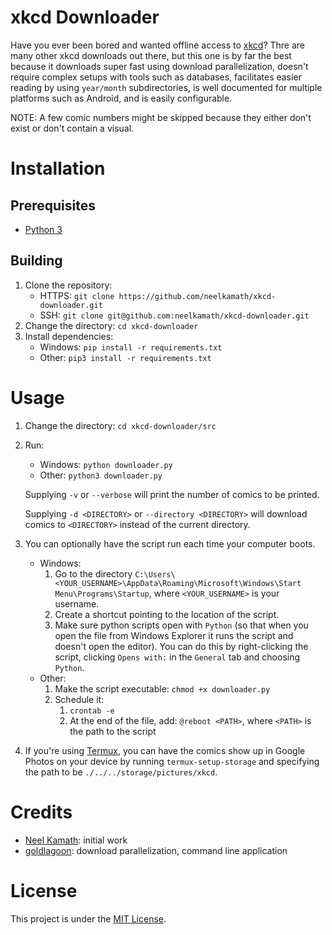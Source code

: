 # xkcd Downloader

Have you ever been bored and wanted offline access to [xkcd](https://xkcd.com/)? Thre are many other xkcd downloads out there, but this one is by far the best because it downloads super fast using download parallelization, doesn't require complex setups with tools such as databases, facilitates easier reading by using `year/month` subdirectories, is well documented for multiple platforms such as Android, and is easily configurable.

NOTE: A few comic numbers might be skipped because they either don't exist or don't contain a visual.

# Installation

## Prerequisites

- [Python 3](https://www.python.org/downloads/)

## Building

1. Clone the repository:
    - HTTPS: `git clone https://github.com/neelkamath/xkcd-downloader.git`
    - SSH: `git clone git@github.com:neelkamath/xkcd-downloader.git`
1. Change the directory: `cd xkcd-downloader`
1. Install dependencies:
    - Windows: `pip install -r requirements.txt`
    - Other: `pip3 install -r requirements.txt`

# Usage

1. Change the directory: `cd xkcd-downloader/src`
1. Run:
    - Windows: `python downloader.py`
    - Other: `python3 downloader.py`

    Supplying `-v` or `--verbose` will print the number of comics to be printed.

    Supplying `-d <DIRECTORY>` or `--directory <DIRECTORY>` will download comics to `<DIRECTORY>` instead of the current directory.
1. You can optionally have the script run each time your computer boots.
    - Windows:
        1. Go to the directory `C:\Users\<YOUR_USERNAME>\AppData\Roaming\Microsoft\Windows\Start Menu\Programs\Startup`, where `<YOUR_USERNAME>` is your username.
        1. Create a shortcut pointing to the location of the script.
        1. Make sure python scripts open with `Python` (so that when you open the file from Windows Explorer it runs the script and doesn't open the editor). You can do this by right-clicking the script, clicking `Opens with:` in the `General` tab and choosing `Python`.
    - Other:
        1. Make the script executable: `chmod +x downloader.py`
        1. Schedule it:
            1. `crontab -e`
            1. At the end of the file, add: `@reboot <PATH>`, where `<PATH>` is the path to the script
1. If you're using [Termux](https://play.google.com/store/apps/details?id=com.termux&hl=en), you can have the comics show up in Google Photos on your device by running `termux-setup-storage` and specifying the path to be `./../../storage/pictures/xkcd`.

# Credits

- [Neel Kamath](https://github.com/neelkamath): initial work
- [goldlagoon](https://github.com/goldragoon): download parallelization, command line application

# License

This project is under the [MIT License](LICENSE).
